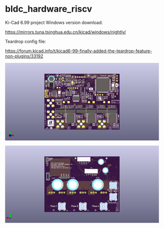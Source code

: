 # bldc_hardware_riscv

Ki-Cad 6.99 project
Windows version download:

https://mirrors.tuna.tsinghua.edu.cn/kicad/windows/nightly/

Teardrop config file:

https://forum.kicad.info/t/kicad6-99-finally-added-the-teardrop-feature-non-plugins/33192

![alt tag](https://github.com/xu7wong/bldc_hardware_riscv/blob/main/bldc_hardware_riscv-A.jpg)

![alt tag](https://github.com/xu7wong/bldc_hardware_riscv/blob/main/bldc_hardware_riscv-B.jpg)

